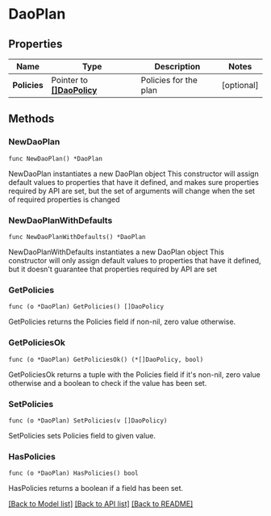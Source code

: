 # DaoPlan

## Properties

Name | Type | Description | Notes
------------ | ------------- | ------------- | -------------
**Policies** | Pointer to [**[]DaoPolicy**](DaoPolicy.md) | Policies for the plan | [optional] 

## Methods

### NewDaoPlan

`func NewDaoPlan() *DaoPlan`

NewDaoPlan instantiates a new DaoPlan object
This constructor will assign default values to properties that have it defined,
and makes sure properties required by API are set, but the set of arguments
will change when the set of required properties is changed

### NewDaoPlanWithDefaults

`func NewDaoPlanWithDefaults() *DaoPlan`

NewDaoPlanWithDefaults instantiates a new DaoPlan object
This constructor will only assign default values to properties that have it defined,
but it doesn't guarantee that properties required by API are set

### GetPolicies

`func (o *DaoPlan) GetPolicies() []DaoPolicy`

GetPolicies returns the Policies field if non-nil, zero value otherwise.

### GetPoliciesOk

`func (o *DaoPlan) GetPoliciesOk() (*[]DaoPolicy, bool)`

GetPoliciesOk returns a tuple with the Policies field if it's non-nil, zero value otherwise
and a boolean to check if the value has been set.

### SetPolicies

`func (o *DaoPlan) SetPolicies(v []DaoPolicy)`

SetPolicies sets Policies field to given value.

### HasPolicies

`func (o *DaoPlan) HasPolicies() bool`

HasPolicies returns a boolean if a field has been set.


[[Back to Model list]](../README.md#documentation-for-models) [[Back to API list]](../README.md#documentation-for-api-endpoints) [[Back to README]](../README.md)



